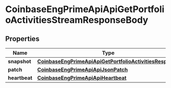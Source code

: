 
# CoinbaseEngPrimeApiApiGetPortfolioActivitiesStreamResponseBody

## Properties
Name | Type | Description | Notes
------------ | ------------- | ------------- | -------------
**snapshot** | [**CoinbaseEngPrimeApiApiGetPortfolioActivitiesResponse**](CoinbaseEngPrimeApiApiGetPortfolioActivitiesResponse.md) |  |  [optional]
**patch** | [**CoinbaseEngPrimeApiApiJsonPatch**](CoinbaseEngPrimeApiApiJsonPatch.md) |  |  [optional]
**heartbeat** | [**CoinbaseEngPrimeApiApiHeartbeat**](CoinbaseEngPrimeApiApiHeartbeat.md) |  |  [optional]



